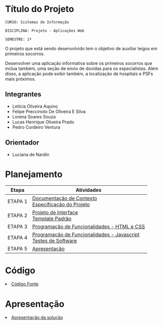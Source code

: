 # Título do Projeto

`CURSO: Sistemas de Informação`

`DISCIPLINA: Projeto - Aplicações Web`

`SEMESTRE: 1º`

O projeto que está sendo desenvolvido tem o objetivo de auxiliar leigos em primeiros socorros. 

Desenvolver uma aplicação informativa sobre os primeiros socorros que inclua também, uma seção de envio de dúvidas para os especialistas.
Além disso, a aplicação pode exibir também, a localização de hospitais e PSFs mais próximos.


## Integrantes

* Letícia Oliveira Aquino
* Felipe Preccinoto De Oliveira E Silva
* Lorena Soares Souza
* Lucas Henrique Oliveira Prado 
* Pedro Cordeiro Ventura

## Orientador

* Luciana de Nardin

# Planejamento

| Etapa         | Atividades |
|  :----:   | ----------- |
| ETAPA 1         |[Documentação de Contexto](docs/context.md) <br> [Especificação do Projeto](docs/especification.md) |
| ETAPA 2         |[Projeto de Interface](docs/interface.md) <br> [Template Padrão](docs/template.md) |
| ETAPA 3         |[Programação de Funcionalidades - HTML e CSS](docs/development.md) |
| ETAPA 4        |[Programação de Funcionalidades - Javascript](docs/development.md) <br> [Testes de Software ](docs/tests.md) |
| ETAPA 5         | [Apresentação](presentation/README.md) |

# Código

<li><a href="src/README.md"> Código Fonte</a></li>

# Apresentação

<li><a href="presentation/README.md"> Apresentação da solução</a></li>
